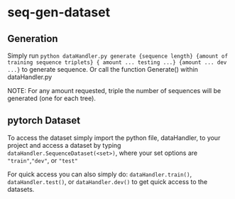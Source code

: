 # seq-gen-dataset
## Generation
Simply run `python dataHandler.py generate {sequence length} {amount of training sequence triplets} { amount ... testing ...} {amount ... dev ...}` to generate sequence. Or call the function Generate() within dataHandler.py

NOTE: For any amount requested, triple the number of sequences will be generated (one for each tree).
## pytorch Dataset
To access the dataset simply import the python file, dataHandler, to your project and access a dataset by typing `dataHandler.SequenceDataset(<set>)`, where your set options are `"train"`,`"dev"`, or `"test"`

For quick access you can also simply do: `dataHandler.train()`, `dataHandler.test()`, or `dataHandler.dev()` to get quick access to the datasets.
